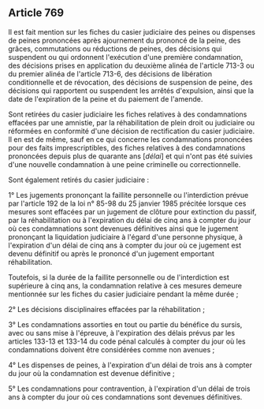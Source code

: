 Article 769
----
Il est fait mention sur les fiches du casier judiciaire des peines ou dispenses
de peines prononcées après ajournement du prononcé de la peine, des grâces,
commutations ou réductions de peines, des décisions qui suspendent ou qui
ordonnent l'exécution d'une première condamnation, des décisions prises en
application du deuxième alinéa de l'article 713-3 ou du premier alinéa de
l'article 713-6, des décisions de libération conditionnelle et de révocation,
des décisions de suspension de peine, des décisions qui rapportent ou suspendent
les arrêtés d'expulsion, ainsi que la date de l'expiration de la peine et du
paiement de l'amende.

Sont retirées du casier judiciaire les fiches relatives à des condamnations
effacées par une amnistie, par la réhabilitation de plein droit ou judiciaire ou
réformées en conformité d'une décision de rectification du casier judiciaire. Il
en est de même, sauf en ce qui concerne les condamnations prononcées pour des
faits imprescriptibles, des fiches relatives à des condamnations prononcées
depuis plus de quarante ans [*délai*] et qui n'ont pas été suivies d'une
nouvelle condamnation à une peine criminelle ou correctionnelle.

Sont également retirés du casier judiciaire :

1° Les jugements prononçant la faillite personnelle ou l'interdiction prévue par
l'article 192 de la loi n° 85-98 du 25 janvier 1985 précitée lorsque ces mesures
sont effacées par un jugement de clôture pour extinction du passif, par la
réhabilitation ou à l'expiration du délai de cinq ans à compter du jour où ces
condamnations sont devenues définitives ainsi que le jugement prononçant la
liquidation judiciaire à l'égard d'une personne physique, à l'expiration d'un
délai de cinq ans à compter du jour où ce jugement est devenu définitif ou après
le prononcé d'un jugement emportant réhabilitation.

Toutefois, si la durée de la faillite personnelle ou de l'interdiction est
supérieure à cinq ans, la condamnation relative à ces mesures demeure mentionnée
sur les fiches du casier judiciaire pendant la même durée ;

2° Les décisions disciplinaires effacées par la réhabilitation ;

3° Les condamnations assorties en tout ou partie du bénéfice du sursis, avec ou
sans mise à l'épreuve, à l'expiration des délais prévus par les articles 133-13
et 133-14 du code pénal calculés à compter du jour où les condamnations doivent
être considérées comme non avenues ;

4° Les dispenses de peines, à l'expiration d'un délai de trois ans à compter du
jour où la condamnation est devenue définitive ;

5° Les condamnations pour contravention, à l'expiration d'un délai de trois ans
à compter du jour où ces condamnations sont devenues définitives.
